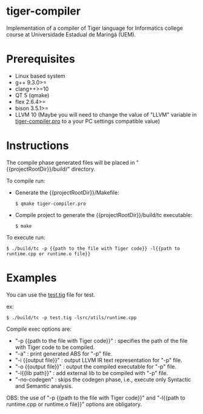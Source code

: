 # tiger-compiler
Implementation of a compiler of Tiger language for Informatics college course at Universidade Estadual de Maringá (UEM).

# Prerequisites
- Linux based system
- g++ 9.3.0>=
- clang++>=10
- QT 5 (qmake)
- flex 2.6.4>=
- bison 3.5.1>=
- LLVM 10 (Maybe you will need to change the value of "LLVM" variable in [tiger-compiler.pro](./tiger-compiler.pro) to a your PC settings compatible value)

# Instructions
The compile phase generated files will be placed in "{{projectRootDir}}/build/" directory.

To compile run:  
- Generate the {{projectRootDir}}/Makefile:
    ```shell
    $ qmake tiger-compiler.pro
    ```
- Compile project to generate the {{projectRootDir}}/build/tc executable:
    ```shell
    $ make
    ```

To execute run:  
```shell
$ ./build/tc -p {{path to the file with Tiger code}} -l{{path to runtime.cpp or runtime.o file}}
```

# Examples
You can use the [test.tig](./test.tig) file for test.

ex:  
```shell
$ ./build/tc -p test.tig -lsrc/utils/runtime.cpp
```   

Compile exec options are:  
 - "-p {{path to the file with Tiger code}}" : specifies the path of the file with Tiger code to be compiled.
 - "-a" : print generated ABS for "-p" file.
 - "-i {{output file}}" : output LLVM IR text representation for "-p" file.
 - "-o {{output file}}" : output the compiled executable for "-p" file.
 - "-l{{lib path}}" : add external lib to be compiled with "-p" file.
 - "-no-codegen" : skips the codegen phase, i.e., execute only Syntactic and Semantic analysis.  
  
OBS: the use of "-p {{path to the file with Tiger code}}" and "-l{{path to runtime.cpp or runtime.o file}}" options are obligatory.
